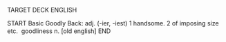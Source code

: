 TARGET DECK
ENGLISH

START
Basic
Goodly
Back: adj. (-ier, -iest) 1 handsome. 2 of imposing size etc.  goodliness n. [old english]
END
